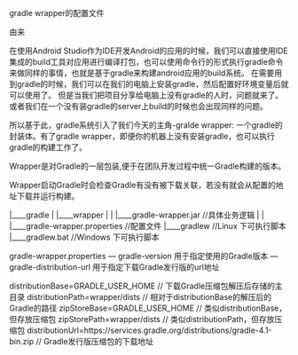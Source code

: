 gradle wrapper的配置文件


由来

在使用Android Studio作为IDE开发Android的应用的时候，我们可以直接使用IDE集成的build工具对应用进行编译打包，也可以使用命令行的形式执行gradle命令来做同样的事情，也就是基于gradle来构建android应用的build系统。
在需要用到gradle的时候，我们可以在我们的电脑上安装gradle，然后配置好环境变量后就可以使用了。
但是当我们把项目分享给电脑上没有gradle的人时，问题就来了。或者我们在一个没有装gradle的server上build的时候也会出现同样的问题。

所以基于此，gradle系统引入了我们今天的主角-gralde wrapper: 一个gradle的封装体。有了gradle wrapper，即便你的机器上没有安装gradle，也可以执行gradle的构建工作了。


Wrapper是对Gradle的一层包装,便于在团队开发过程中统一Gradle构建的版本。

Wrapper启动Gradle时会检查Gradle有没有被下载关联，若没有就会从配置的地址下载并运行构建。

|____gradle
| |____wrapper
| | |____gradle-wrapper.jar  //具体业务逻辑
| | |____gradle-wrapper.properties  //配置文件
|____gradlew  //Linux 下可执行脚本
|____gradlew.bat  //Windows 下可执行脚本

gradle-wrapper.properties
    — gradle-version	用于指定使用的Gradle版本
    — gradle-distribution-url	用于指定下载Gradle发行版的url地址

distributionBase=GRADLE_USER_HOME // 下载Gradle压缩包解压后存储的主目录
distributionPath=wrapper/dists // 相对于distributionBase的解压后的Gradle的路径
zipStoreBase=GRADLE_USER_HOME // 类似distributionBase，但存放压缩包
zipStorePath=wrapper/dists // 类似distributionPath，但存放压缩包
distributionUrl=https\://services.gradle.org/distributions/gradle-4.1-bin.zip // Gradle发行版压缩包的下载地址
